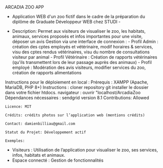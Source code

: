 ARCADIA ZOO APP

 - Application WEB d'un zoo fictif dans le cadre de la préparation du diplôme de Graduate Développeur WEB chez STUDI -

 - Description:
   Permet aux visiteurs de visualiser le zoo, les habitats, animaux, services proposés et infos importantes pour une visite, déposer un avis
   Gestion via une interface de connexion : - Profil Admin : création des cptes employés et vétérinaire, modif horaires & services, visu des cptes 
                                          rendus vétérinaires, visu du nombre de consultations visiteur par animal
                                       - Profil Vétérinaire : Création de rapports vétérinaires (qu'ils transmettent lors de leur passage auprès des animaux)
                                       - Profil employé : Modération des avis visiteurs, modifier services du zoo, création de rapports alimentations 

 Instructions pour le déploiement en local :
Prérequis : XAMPP (Apache, MariaDB, PHP 8+)
Instructions : cloner repository git
installer le dossier dans votre fichier htdocs.
navigateur : ouvrir "localhost/ArcadiaZoo
Dépendances nécessaires : sendgrid version 8.1
    Contributions: Allowed

    Licence: MIT

    Crédits: crédits photos sur l’application web (mentions crédits)

    Contact: damienbilliau@gmail.com

    Statut du Projet: Développement actif

    Exemples:
- Visiteurs : Utilisation de l’application pour visualiser le zoo, ses services, infos, habitats et animaux.
- Espace connecté : Gestion de fonctionnalités
